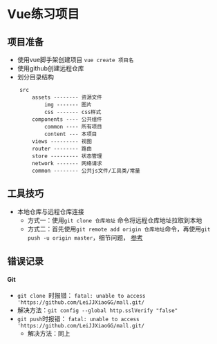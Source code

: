 # Vue练习项目

## 项目准备

- 使用vue脚手架创建项目 ```vue create 项目名```
- 使用github创建远程仓库
- 划分目录结构
```makedown
	src
		assets -------- 资源文件
			img ------- 图片
			css ------- css样式
		components ---- 公共组件
			common ---- 所有项目
			content --- 本项目
		views --------- 视图
		router -------- 路由
		store --------- 状态管理
		network ------- 网络请求
		common -------- 公共js文件/工具类/常量
```



## 工具技巧
- 本地仓库与远程仓库连接
  - 方式一：使用```git clone 仓库地址``` 命令将远程仓库地址拉取到本地
  - 方式二：首先使用```git remote add origin 仓库地址```命令，再使用```git push -u origin master```，细节问题， [参考](https://blog.csdn.net/MFWSCQ/article/details/105366742?ops_request_misc=%257B%2522request%255Fid%2522%253A%2522162169025416780274144961%2522%252C%2522scm%2522%253A%252220140713.130102334.pc%255Fall.%2522%257D&request_id=162169025416780274144961&biz_id=0&utm_medium=distribute.pc_search_result.none-task-blog-2~all~first_rank_v2~rank_v29-1-105366742.first_rank_v2_pc_rank_v29&utm_term=error%3A+src+refspec+master+does+not+match+any+error%3A+failed+to+push+some+refs+to+%27origin%27&spm=1018.2226.3001.4187)
  

## 错误记录

#### Git
-  ```git clone ```时报错： ```fatal: unable to access 'https://github.com/LeiJJXiaoGG/mall.git/``` 
  - 解决方法：```git config --global http.sslVerify "false"```
- ```git push```时报错： ```fatal: unable to access 'https://github.com/LeiJJXiaoGG/mall.git/```
  - 解决方法：同上

